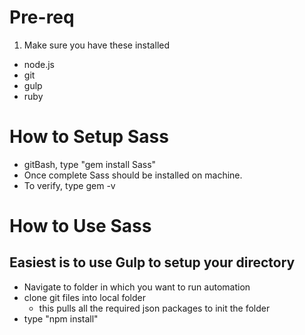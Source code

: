 # Pre-req
 1. Make sure you have these installed
   - node.js
   - git
   - gulp
   - ruby

# How to Setup Sass

  - gitBash, type "gem install Sass"
  - Once complete Sass should be installed on machine.
  - To verify, type gem -v

# How to Use Sass
## Easiest is to use Gulp to setup your directory

  - Navigate to folder in which you want to run automation
  - clone git files into local folder
    - this pulls all the required json packages to init the folder
  - type "npm install"
